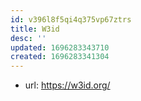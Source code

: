 ```yaml
---
id: v396l8f5qi4q375vp67ztrs
title: W3id
desc: ''
updated: 1696283343710
created: 1696283341304
---
```


- url: https://w3id.org/